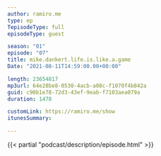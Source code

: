 ```yaml
---
author: ramiro.me
type: ep
TepisodeType: full
episodeType: guest

season: "01"
episode: "07"
title: mike.dankert.life.is.like.a.game
Date: "2021-08-11T14:59:00.00+00:00"

length: 23654817
mp3url: 64e28be8-0530-4acb-a08c-f1070f4b842a
guid: c90b1e78-72d3-43ef-9eab-f7103aea079a
duration: 1478

customLink: https://ramiro.me/show
itunesSummary: 

---
```

{{< partial "podcast/description/episode.html" >}}
